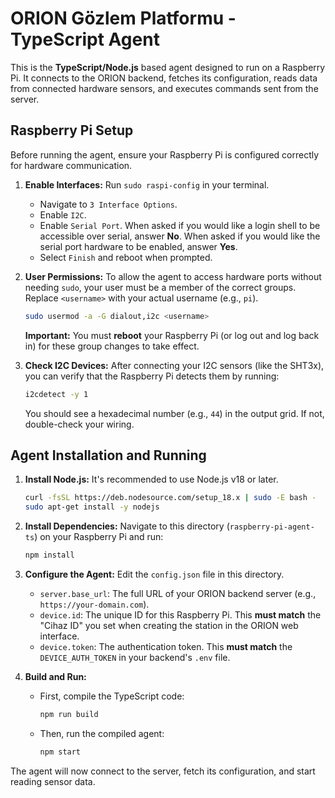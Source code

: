 # ORION Gözlem Platformu - TypeScript Agent

This is the **TypeScript/Node.js** based agent designed to run on a Raspberry Pi. It connects to the ORION backend, fetches its configuration, reads data from connected hardware sensors, and executes commands sent from the server.

## Raspberry Pi Setup

Before running the agent, ensure your Raspberry Pi is configured correctly for hardware communication.

1.  **Enable Interfaces:**
    Run `sudo raspi-config` in your terminal.
    -   Navigate to `3 Interface Options`.
    -   Enable `I2C`.
    -   Enable `Serial Port`. When asked if you would like a login shell to be accessible over serial, answer **No**. When asked if you would like the serial port hardware to be enabled, answer **Yes**.
    -   Select `Finish` and reboot when prompted.

2.  **User Permissions:**
    To allow the agent to access hardware ports without needing `sudo`, your user must be a member of the correct groups. Replace `<username>` with your actual username (e.g., `pi`).
    ```bash
    sudo usermod -a -G dialout,i2c <username>
    ```
    **Important:** You must **reboot** your Raspberry Pi (or log out and log back in) for these group changes to take effect.

3.  **Check I2C Devices:**
    After connecting your I2C sensors (like the SHT3x), you can verify that the Raspberry Pi detects them by running:
    ```bash
    i2cdetect -y 1
    ```
    You should see a hexadecimal number (e.g., `44`) in the output grid. If not, double-check your wiring.

## Agent Installation and Running

1.  **Install Node.js:**
    It's recommended to use Node.js v18 or later.
    ```bash
    curl -fsSL https://deb.nodesource.com/setup_18.x | sudo -E bash -
    sudo apt-get install -y nodejs
    ```

2.  **Install Dependencies:**
    Navigate to this directory (`raspberry-pi-agent-ts`) on your Raspberry Pi and run:
    ```bash
    npm install
    ```

3.  **Configure the Agent:**
    Edit the `config.json` file in this directory.
    -   `server.base_url`: The full URL of your ORION backend server (e.g., `https://your-domain.com`).
    -   `device.id`: The unique ID for this Raspberry Pi. This **must match** the "Cihaz ID" you set when creating the station in the ORION web interface.
    -   `device.token`: The authentication token. This **must match** the `DEVICE_AUTH_TOKEN` in your backend's `.env` file.

4.  **Build and Run:**
    -   First, compile the TypeScript code:
        ```bash
        npm run build
        ```
    -   Then, run the compiled agent:
        ```bash
        npm start
        ```

The agent will now connect to the server, fetch its configuration, and start reading sensor data.
